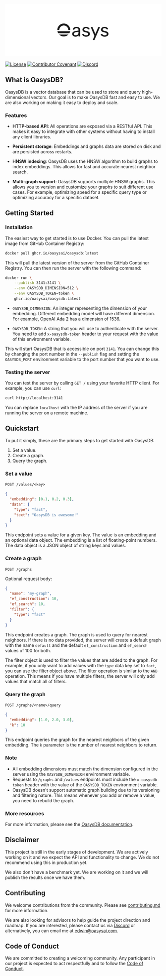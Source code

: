 ![Oasys](/assets/banner.png)

[![License](https://img.shields.io/badge/License-Apache_2.0-blue.svg?style=for-the-badge)](https://opensource.org/licenses/Apache-2.0)
[![Contributor Covenant](https://img.shields.io/badge/Contributor%20Covenant-2.1-4baaaa.svg?style=for-the-badge)](/docs/code_of_conduct.md)
[![Discord](https://img.shields.io/discord/1182432298382131200?logo=discord&logoColor=%23ffffff&label=Discord&style=for-the-badge)](https://discord.gg/bDhQrkqNP4)

## What is OasysDB?

OasysDB is a vector database that can be used to store and query high-dimensional vectors. Our goal is to make OasysDB fast and easy to use. We are also working on making it easy to deploy and scale.

### Features

- **HTTP-based API**: All operations are exposed via a RESTful API. This makes it easy to integrate with other systems without having to install any client libraries.

- **Persistent storage**: Embeddings and graphs data are stored on disk and are persisted across restarts.

- **HNSW indexing**: OasysDB uses the HNSW algorithm to build graphs to index embeddings. This allows for fast and accurate nearest neighbor search.

- **Multi-graph support**: OasysDB supports multiple HNSW graphs. This allows you to version and customize your graphs to suit different use cases. For example, optimizing speed for a specific query type or optimizing accuracy for a specific dataset.

## Getting Started

### Installation

The easiest way to get started is to use Docker. You can pull the latest image from GitHub Container Registry:

```bash
docker pull ghcr.io/oasysai/oasysdb:latest
```

This will pull the latest version of the server from the GitHub Container Registry. You can then run the server with the following command:

```bash
docker run \
    --publish 3141:3141 \
    --env OASYSDB_DIMENSION=512 \
    --env OASYSDB_TOKEN=token \
    ghcr.io/oasysai/oasysdb:latest
```

- `OASYSDB_DIMENSION`: An integer representing the dimension of your embedding. Different embedding model will have different dimension. For example, OpenAI Ada 2 has a dimension of 1536.

- `OASYSDB_TOKEN`: A string that you will use to authenticate with the server. You need to add `x-oasysdb-token` header to your request with the value of this environment variable.

This will start OasysDB that is accessible on port `3141`. You can change this by changing the port number in the `--publish` flag and setting the `OASYSDB_PORT` environment variable to the port number that you want to use.

### Testing the server

You can test the server by calling `GET /` using your favorite HTTP client. For example, you can use `curl`:

```bash
curl http://localhost:3141
```

You can replace `localhost` with the IP address of the server if you are running the server on a remote machine.

## Quickstart

To put it simply, these are the primary steps to get started with OasysDB:

1. Set a value.
2. Create a graph.
3. Query the graph.

### Set a value

```
POST /values/<key>
```

```json
{
  "embedding": [0.1, 0.2, 0.3],
  "data": {
    "type": "fact",
    "text": "OasysDB is awesome!"
  }
}
```

This endpoint sets a value for a given key. The value is an embedding and an optional data object. The embedding is a list of floating-point numbers. The data object is a JSON object of string keys and values.

### Create a graph

```
POST /graphs
```

Optional request body:

```json
{
  "name": "my-graph",
  "ef_construction": 10,
  "ef_search": 10,
  "filter": {
    "type": "fact"
  }
}
```

This endpoint creates a graph. The graph is used to query for nearest neighbors. If there is no data provided, the server will create a default graph with the name `default` and the default `ef_construction` and `ef_search` values of 100 for both.

The filter object is used to filter the values that are added to the graph. For example, if you only want to add values with the `type` data key set to `fact`, you can use the filter object above. The filter operation is similar to the `AND` operation. This means if you have multiple filters, the server will only add values that match all of filters.

### Query the graph

```
POST /graphs/<name>/query
```

```json
{
  "embedding": [1.0, 2.0, 3.0],
  "k": 10
}
```

This endpoint queries the graph for the nearest neighbors of the given embedding. The `k` parameter is the number of nearest neighbors to return.

### Note

- All embedding dimensions must match the dimension configured in the server using the `OASYSDB_DIMENSION` environment variable.
- Requests to `/graphs` and `/values` endpoints must include the `x-oasysdb-token` header with the value of the `OASYSDB_TOKEN` environment variable.
- OasysDB doesn't support automatic graph building due to its versioning and filtering nature. This means whenever you add or remove a value, you need to rebuild the graph.

### More resources

For more information, please see the [OasysDB documentation](https://www.oasysai.com/docs).

## Disclaimer

This project is still in the early stages of development. We are actively working on it and we expect the API and functionality to change. We do not recommend using this in production yet.

We also don't have a benchmark yet. We are working on it and we will publish the results once we have them.

## Contributing

We welcome contributions from the community. Please see [contributing.md](/docs/contributing.md) for more information.

We are also looking for advisors to help guide the project direction and roadmap. If you are interested, please contact us via [Discord](https://discord.gg/bDhQrkqNP4) or alternatively, you can email me at edwin@oasysai.com.

## Code of Conduct

We are committed to creating a welcoming community. Any participant in our project is expected to act respectfully and to follow the [Code of Conduct](/docs/code_of_conduct.md).
